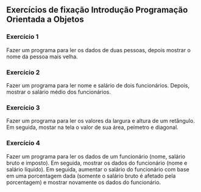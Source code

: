 ## Exercícios de fixação Introdução Programação Orientada a Objetos 

### Exercício 1 

Fazer um programa para ler os dados de duas pessoas, depois mostrar o nome da pessoa mais
velha.

### Exercício 2
Fazer um programa para ler nome e salário de dois funcionários. Depois, mostrar o salário médio dos funcionários.

### Exercício 3
Fazer um programa para ler os valores da largura e altura de um retângulo. Em seguida, mostar na tela o valor de sua área, peímetro e diagonal.

### Exercício 4
Fazer um programa para ler os dados de um funcionário (nome,
salário bruto e imposto). Em seguida, mostrar os dados do
funcionário (nome e salário líquido). Em seguida, aumentar o salário
do funcionário com base em uma porcentagem dada (somente o
salário bruto é afetado pela porcentagem) e mostrar novamente os
dados do funcionário.
